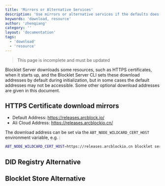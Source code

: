 ```yaml
---
title: 'Mirrors or Alternative Services'
description: 'Use mirrors or alternative services if the defaults does not work'
keywords: 'download, resource'
author: 'zhenqiang'
category: ''
layout: 'documentation'
tags:
  - 'download'
  - 'resource'
---
```


> <p style={{color:"red"}}>This page is incomplete and must be updated</p>

Blocklet Server downloads some resources, such as HTTPS certificates, when it starts up, and the Blocklet Server CLI sets these download addresses by default during initialization, but in some cases the default addresses may not be accessible. Some other optional download addresses are given in this document.

## HTTPS Certificate download mirrors

- Default Address: https://releases.arcblock.io/
- Ali Cloud Address: https://releases.arcblockio.cn/

The download address can be set via the `ABT_NODE_WILDCARD_CERT_HOST` environment variable, e.g. :

```bash
ABT_NODE_WILDCARD_CERT_HOST=https://releases.arcblockio.cn blocklet server start
```

## DID Registry Alternative

## Blocklet Store Alternative
